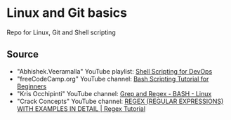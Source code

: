 # Linux and Git basics
Repo for Linux, Git and Shell scripting

## Source
- "Abhishek.Veeramalla" YouTube playlist: [Shell Scripting for DevOps](https://www.youtube.com/playlist?list=PLdpzxOOAlwvIZ7u-gtpX_bozrspUbTQ1S)
- "freeCodeCamp.org" YouTube channel: [Bash Scripting Tutorial for Beginners](https://www.youtube.com/watch?v=tK9Oc6AEnR4)
- "Kris Occhipinti" YouTube channel: [Grep and Regex - BASH - Linux](https://www.youtube.com/watch?v=aZGUBSQDAdI)
- "Crack Concepts" YouTube channel: [REGEX (REGULAR EXPRESSIONS) WITH EXAMPLES IN DETAIL | Regex Tutorial](https://www.youtube.com/watch?v=9RksQ5YT7FM)
